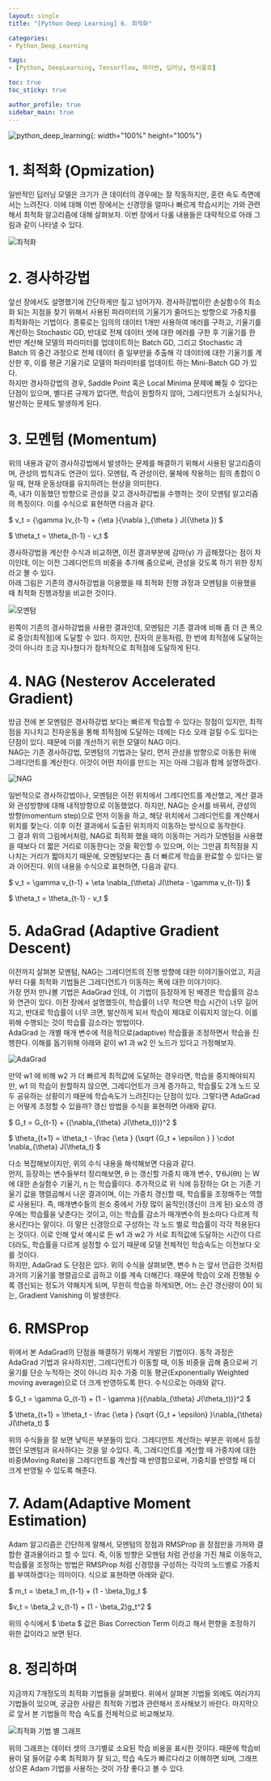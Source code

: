 ```yaml
---
layout: single
title: "[Python Deep Learning] 6. 최적화"

categories:
- Python_Deep_Learning

tags:
- [Python, DeepLearning, Tensorflow, 파이썬, 딥러닝, 텐서플로]

toc: true
toc_sticky: true

author_profile: true
sidebar_main: true
---
```


![python_deep_learning](/assets/images/blog_template/tensorflow.jpg){: width="100%" height="100%"}

# 1. 최적화 (Opmization)
일반적인 딥러닝 모델은 크기가  큰 데이터의 경우에는 잘 작동하지만, 훈련 속도 측면에서는 느려진다. 이에 대해 이번 장에서는 신경망을 얼마나 빠르게 학습시키는 가와 관련해서 최적화 알고리즘에 대해 살펴보자. 이번 장에서 다룰 내용들은 대략적으로 아래 그림과 같이 나타낼 수 있다.<br>

![최적화](/images/2021-04-03-python_deep_learning-chapter6-optimization/1_optimization_overview.jpg)

# 2. 경사하강법
앞선 장에서도 설명했기에 간단하게만 짚고 넘어가자. 경사하강법이란 손실함수의 최소화 되는 지점을 찾기 위해서 사용된 파라미터의 기울기가 줄어드는 방향으로 가중치를 최적화하는 기법이다. 종류로는 임의의 데이터 1개만 사용하여 에러를 구하고, 기울기를 계산하는 Stochastic GD, 반대로 전체 데이터 셋에 대한 에러를 구한 후 기울기를 한 번만 계산해 모델의 파라미터를 업데이트하는 Batch GD, 그리고 Stochastic 과 Batch 의 중간 과정으로 전체 데이터 중 일부만을 추출해 각 데이터에 대한 기울기를 계산한 후, 이를 평균 기울기로 모델의 파라미터를 업데이트 하는 Mini-Batch GD 가 있다.<br>
하지만 경사하강법의 경우, Saddle Point 혹은 Local Minima 문제에 빠질 수 있다는 단점이 있으며, 별다른 규제가 없다면, 학습이 원할하지 않아, 그레디언트가 소실되거나, 발산하는 문제도 발생하게 된다.<br>

# 3. 모멘텀 (Momentum)
위의 내용과 같이 경사하강법에서 발생하는 문제를 해결하기 위해서 사용된 알고리즘이며, 관성의 법칙과도 연관이 있다. 모멘텀, 즉 관성이란, 물체에 작용하는 힘의 총합이 0일 때, 현재 운동상태를 유지하려는 현상을 의미한다.<br>
즉, 내가 이동했던 방향으로 관성을 갖고 경사하강법을 수행하는 것이 모멘텀 알고리즘의 특징이다. 이를 수식으로 표현하면 다음과 같다.<br>

$ v_t = {\gamma }v_{t-1} + {\eta }{\nabla }_{\theta } J({\theta }) $ <br>

$ \theta_t = \theta_{t-1} - v_t $ <br>

경사하강법을 계산한 수식과 비교하면, 이전 결과부분에 감마(γ) 가 곱해졌다는 점이 차이인데, 이는 이전 그레디언트의 비중을 추가해 줌으로써, 관성을 갖도록 하기 위한 장치라고 볼 수 있다.<br>
아래 그림은 기존의 경사하강법을 이용했을 때 최적화 진행 과정과 모멘텀을 이용했을 때 최적화 진행과정을 비교한 것이다.<br>

![모멘텀](/images/2021-04-03-python_deep_learning-chapter6-optimization/2_momentum.jpg)

왼쪽이 기존의 경사하강법을 사용한 결과인데, 모멘텀은 기존 결과에 비해 좀 더 큰 폭으로 중앙(최적점)에 도달할 수 있다. 하지만, 진자의 운동처럼, 한 번에 최적점에 도달하는 것이 아니라 조금 지나쳤다가 점차적으로 최적점에 도달하게 된다.<br>

# 4. NAG (Nesterov Accelerated Gradient)
방금 전에 본 모멘텀은 경사하강법 보다는 빠르게 학습할 수 있다는 장점이 있지만, 최적점을 지나치고 진자운동을 통해 최적점에 도달하는 데에는 다소 오래 걸릴 수도 있다는 단점이 있다. 때문에 이를 개선하기 위한 모델이 NAG 이다.<br>
NAG는 기존 경사하강법, 모멘텀의 기법과는 달리, 먼저 관성을 방향으로 이동한 뒤에 그레디언트를 계산한다. 이것이 어떤 차이를 만드는 지는 아래 그림과 함께 설명하겠다.<br>

![NAG](/images/2021-04-03-python_deep_learning-chapter6-optimization/3_nag.jpg)

일반적으로 경사하강법이나, 모멘텀은 이전 위치에서 그레디언트를 계산했고, 계산 결과와 관성방향에 대해 내적방향으로 이동했었다. 하지만, NAG는 순서를 바꿔서, 관성의 방향(momentum step)으로 먼저 이동을 하고, 해당 위치에서 그레디언트를 계산해서 위치를 찾는다. 이후 이전 결과에서 도출된 위치까지 이동하는 방식으로 동작한다.<br>
그 결과 위의 그림에서처럼, NAG로 최적화 했을 때의 이동하는 거리가 모멘텀을 사용했을 때보다 더 짧은 거리로 이동한다는 것을 확인할 수 있으며, 이는 그만큼 최적점을 지나치는 거리가 짧아지기 때문에, 모멘텀보다는 좀 더 빠르게 학습을 완료할 수 있다는 말과 이어진다. 위의 내용을 수식으로 표현하면, 다음과 같다.<br>

$ v_t = \gamma v_{t-1} + \eta \nabla_{\theta} J(\theta  - \gamma v_{t-1}) $<br>

$ \theta_t = \theta_{t-1} - v_t $<br>

# 5. AdaGrad (Adaptive Gradient Descent)
이전까지 살펴본 모멘텀, NAG는 그레디언트의 진행 방향에 대한 이야기들이었고, 지금부터 다룰 최적화 기법들은 그레디언트가 이동하는 폭에 대한 이야기이다.<br>
가장 먼저 만나볼 기법은 AdaGrad 인데, 이 기법이 등장하게 된 배경은 학습률의 감소와 연관이 있다. 이전 장에서 설명했듯이, 학습률이 너무 적으면 학습 시간이 너무 길어지고, 반대로 학습률이 너무 크면, 발산하게 되서 학습이 제대로 이뤄지지 않는다. 이를 위해 수행되는 것이 학습률 감소라는 방법이다.<br>
AdaGrad 는 개별 매개 변수에 적응적으로(adaptive) 학습률을 조정하면서 학습을 진행한다. 이해를 돕기위해 아래와 같이 w1 과 w2 인 노드가 있다고 가정해보자.

![AdaGrad](/images/2021-04-03-python_deep_learning-chapter6-optimization/4_adagrad.jpg)

만약 w1 에 비해 w2 가 더 빠르게 최적값에 도달하는 경우라면, 학습을 중지해야되지만, w1 의 학습이 원할하지 않으면, 그레디언트가 크게 증가하고, 학습률도 2개 노드 모두 공유하는 상황이기 때문에 학습속도가 느려진다는 단점이 있다. 그렇다면 AdaGrad 는 어떻게 조정할 수 있을까? 갱신 방법을 수식을 표현하면 아래와 같다.

$ G_t = G_{t-1} + {(\nabla_{\theta} J(\theta_t))}^2 $ <br>

$ \theta_{t+1} = \theta_t - \frac {\eta } {\sqrt {G_t + \epsilon } } \cdot \nabla_{\theta} J(\theta_t) $<br>

다소 복잡해보이지만, 위의 수식 내용을 해석해보면 다음과 같다.<br>
먼저, 등장하는 변수들부터 정리해보면, θ 는 갱신할 가중치 매개 변수, ∇θJ(θt)  는 W에 대한 손실함수 기울기, η 는 학습률이다. 추가적으로 위 식에 등장하는 Gt 는 기존 기울기 값을 행렬곱해서 나온 결과이며, 이는 가중치 갱신할 때, 학습률을 조정해주는 역할 로 사용된다.
즉, 매개변수들의 원소 중에서 가장 많이 움직인(갱신이 크게 된) 요소의 경우에는 학습률을 낮춘다는 것이고, 이는 학습률 감소가 매개변수의 원소마다 다르게 적용시킨다는 말이다. 이 말은 신경망으로 구성하는 각 노드 별로 학습률이 각각 적용된다는 것이다. 이로 인해 앞서 예시로 든 w1 과 w2 가 서로 최적값에 도달하는 시간이 다르더라도, 학습률을 다르게 설정할 수 있기 때문에 모델 전체적인 학습속도는 이전보다 오를 것이다.<br>
하지만, AdaGrad 도 단점은 있다. 위의 수식을 살펴보면, 변수 h 는 앞서 언급한 것처럼 과거의 기울기를 행렬곱으로 곱하고 이를 계속 더해간다. 때문에 학습이 오래 진행될 수록 갱신되는 정도가 약해지게 되며, 무한히 학습을 하게되면, 어느 순간 갱신량이 0이 되는, Gradient Vanishing 이 발생한다.<br>

# 6. RMSProp
위에서 본 AdaGrad의 단점을 해결하기 위해서 개발된 기법이다. 동작 과정은 AdaGrad 기법과 유사하지만, 그레디언트가 이동할 때, 이동 비중을 곱해 줌으로써 기울기를 단순 누적하는 것이 아니라 지수 가중 이동 평균(Exponentially Weighted moving average)으로 더 크게 반영하도록 한다. 수식으로는 아래와 같다.<br>

$ G_t = \gamma G_{t-1} + (1 - \gamma ){(\nabla_{\theta} J(\theta_t))}^2 $<br>

$ \theta_{t+1} = \theta_t - \frac {\eta } {\sqrt {G_t + \epsilon} }\nabla_{\theta} J(\theta_t) $<br>

위의 수식들을 잘 보면 낯익은 부분들이 있다. 그레디언트 계산하는 부분은 위에서 등장했던 모멘텀과 유사하다는 것을 알 수있다. 즉, 그레디언트를 계산할 때 가중치에 대한 비중(Moving Rate)을 그레디언트를 계산할 때 반영함으로써, 가중치를 반영할 때 더 크게 반영될 수 있도록 해준다.<br>

# 7. Adam(Adaptive Moment Estimation)
Adam 알고리즘은 간단하게 말해서, 모멘텀의 장점과 RMSProp 을 장점만을 가져와 결합한 결과물이라고 할 수 있다. 즉, 이동 방향은 모멘텀 처럼 관성을 가진 채로 이동하고, 학습률을 조정하는 방법은 RMSProp 처럼 신경망을 구성하는 각각의 노드별로 가중치를 부여하겠다는 의미이다. 식으로 표현하면 아래와 같다.<br>

$ m_t = \beta_1 m_{t-1} + (1 - \beta_1)g_t $ <br>

$v_t = \beta_2 v_{t-1} + (1 - \beta_2)g_t^2 $ <br>

위의 수식에서 $ \beta $ 값은 Bias Correction Term 이라고 해서 편향을 조정하기 위한 값이라고 보면 된다.<br>

# 8. 정리하며
지금까지 7개정도의 최적화 기법들을 살펴봤다. 위에서 살펴본 기법들 외에도 여러가지 기법들이 있으며, 궁금한 사람은 최적화 기법과 관련해서 조사해보기 바란다. 마지막으로 앞서 본 기법들의 학습 속도를 전체적으로 비교해보자.<br>

![최적화 기법 별 그래프](/images/2021-04-03-python_deep_learning-chapter6-optimization/5_optimization_graph.jpg)

위의 그래프는 데이터 셋의 크기별로 소요된 학습 비용을 표시한 것이다. 때문에 학습비용이 덜 들어갈 수록 최적화가 잘 되고, 학습 속도가 빠르다라고 이해하면 되며, 그래프 상으론 Adam 기법을 사용하는 것이 가장 좋다고 볼 수 있다.<br>
